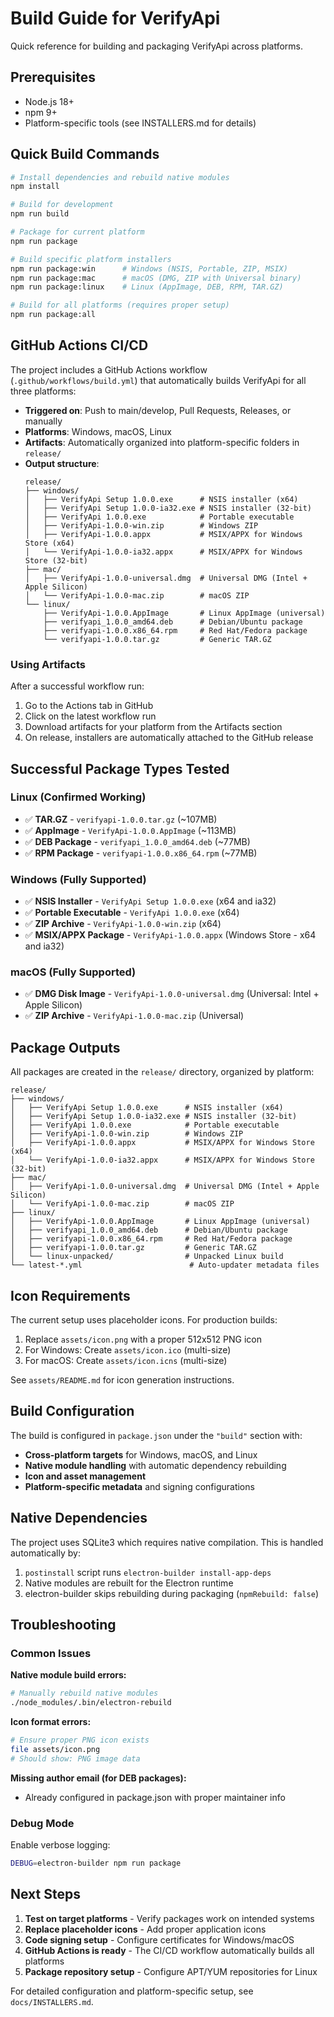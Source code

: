 # Build Guide for VerifyApi

Quick reference for building and packaging VerifyApi across platforms.

## Prerequisites

- Node.js 18+
- npm 9+
- Platform-specific tools (see INSTALLERS.md for details)

## Quick Build Commands

```bash
# Install dependencies and rebuild native modules
npm install

# Build for development
npm run build

# Package for current platform
npm run package

# Build specific platform installers
npm run package:win      # Windows (NSIS, Portable, ZIP, MSIX)
npm run package:mac      # macOS (DMG, ZIP with Universal binary)
npm run package:linux    # Linux (AppImage, DEB, RPM, TAR.GZ)

# Build for all platforms (requires proper setup)
npm run package:all
```

## GitHub Actions CI/CD

The project includes a GitHub Actions workflow (`.github/workflows/build.yml`) that automatically builds VerifyApi for all three platforms:

- **Triggered on**: Push to main/develop, Pull Requests, Releases, or manually
- **Platforms**: Windows, macOS, Linux
- **Artifacts**: Automatically organized into platform-specific folders in `release/`
- **Output structure**:
  ```
  release/
  ├── windows/
  │   ├── VerifyApi Setup 1.0.0.exe      # NSIS installer (x64)
  │   ├── VerifyApi Setup 1.0.0-ia32.exe # NSIS installer (32-bit)
  │   ├── VerifyApi 1.0.0.exe            # Portable executable
  │   ├── VerifyApi-1.0.0-win.zip        # Windows ZIP
  │   ├── VerifyApi-1.0.0.appx           # MSIX/APPX for Windows Store (x64)
  │   └── VerifyApi-1.0.0-ia32.appx      # MSIX/APPX for Windows Store (32-bit)
  ├── mac/
  │   ├── VerifyApi-1.0.0-universal.dmg  # Universal DMG (Intel + Apple Silicon)
  │   └── VerifyApi-1.0.0-mac.zip        # macOS ZIP
  └── linux/
      ├── VerifyApi-1.0.0.AppImage       # Linux AppImage (universal)
      ├── verifyapi_1.0.0_amd64.deb      # Debian/Ubuntu package
      ├── verifyapi-1.0.0.x86_64.rpm     # Red Hat/Fedora package
      └── verifyapi-1.0.0.tar.gz         # Generic TAR.GZ
  ```

### Using Artifacts

After a successful workflow run:
1. Go to the Actions tab in GitHub
2. Click on the latest workflow run
3. Download artifacts for your platform from the Artifacts section
4. On release, installers are automatically attached to the GitHub release

## Successful Package Types Tested

### Linux (Confirmed Working)
- ✅ **TAR.GZ** - `verifyapi-1.0.0.tar.gz` (~107MB)
- ✅ **AppImage** - `VerifyApi-1.0.0.AppImage` (~113MB)
- ✅ **DEB Package** - `verifyapi_1.0.0_amd64.deb` (~77MB)
- ✅ **RPM Package** - `verifyapi-1.0.0.x86_64.rpm` (~77MB)

### Windows (Fully Supported)
- ✅ **NSIS Installer** - `VerifyApi Setup 1.0.0.exe` (x64 and ia32)
- ✅ **Portable Executable** - `VerifyApi 1.0.0.exe` (x64)
- ✅ **ZIP Archive** - `VerifyApi-1.0.0-win.zip` (x64)
- ✅ **MSIX/APPX Package** - `VerifyApi-1.0.0.appx` (Windows Store - x64 and ia32)

### macOS (Fully Supported)
- ✅ **DMG Disk Image** - `VerifyApi-1.0.0-universal.dmg` (Universal: Intel + Apple Silicon)
- ✅ **ZIP Archive** - `VerifyApi-1.0.0-mac.zip` (Universal)

## Package Outputs

All packages are created in the `release/` directory, organized by platform:

```
release/
├── windows/
│   ├── VerifyApi Setup 1.0.0.exe      # NSIS installer (x64)
│   ├── VerifyApi Setup 1.0.0-ia32.exe # NSIS installer (32-bit)
│   ├── VerifyApi 1.0.0.exe            # Portable executable
│   ├── VerifyApi-1.0.0-win.zip        # Windows ZIP
│   ├── VerifyApi-1.0.0.appx           # MSIX/APPX for Windows Store (x64)
│   └── VerifyApi-1.0.0-ia32.appx      # MSIX/APPX for Windows Store (32-bit)
├── mac/
│   ├── VerifyApi-1.0.0-universal.dmg  # Universal DMG (Intel + Apple Silicon)
│   └── VerifyApi-1.0.0-mac.zip        # macOS ZIP
├── linux/
│   ├── VerifyApi-1.0.0.AppImage       # Linux AppImage (universal)
│   ├── verifyapi_1.0.0_amd64.deb      # Debian/Ubuntu package
│   ├── verifyapi-1.0.0.x86_64.rpm     # Red Hat/Fedora package
│   ├── verifyapi-1.0.0.tar.gz         # Generic TAR.GZ
│   └── linux-unpacked/                # Unpacked Linux build
└── latest-*.yml                        # Auto-updater metadata files
```

## Icon Requirements

The current setup uses placeholder icons. For production builds:

1. Replace `assets/icon.png` with a proper 512x512 PNG icon
2. For Windows: Create `assets/icon.ico` (multi-size)
3. For macOS: Create `assets/icon.icns` (multi-size)

See `assets/README.md` for icon generation instructions.

## Build Configuration

The build is configured in `package.json` under the `"build"` section with:

- **Cross-platform targets** for Windows, macOS, and Linux
- **Native module handling** with automatic dependency rebuilding
- **Icon and asset management** 
- **Platform-specific metadata** and signing configurations

## Native Dependencies

The project uses SQLite3 which requires native compilation. This is handled automatically by:

1. `postinstall` script runs `electron-builder install-app-deps`
2. Native modules are rebuilt for the Electron runtime
3. electron-builder skips rebuilding during packaging (`npmRebuild: false`)

## Troubleshooting

### Common Issues

**Native module build errors:**
```bash
# Manually rebuild native modules
./node_modules/.bin/electron-rebuild
```

**Icon format errors:**
```bash
# Ensure proper PNG icon exists
file assets/icon.png
# Should show: PNG image data
```

**Missing author email (for DEB packages):**
- Already configured in package.json with proper maintainer info

### Debug Mode

Enable verbose logging:
```bash
DEBUG=electron-builder npm run package
```

## Next Steps

1. **Test on target platforms** - Verify packages work on intended systems
2. **Replace placeholder icons** - Add proper application icons
3. **Code signing setup** - Configure certificates for Windows/macOS
4. **GitHub Actions is ready** - The CI/CD workflow automatically builds all platforms
5. **Package repository setup** - Configure APT/YUM repositories for Linux

For detailed configuration and platform-specific setup, see `docs/INSTALLERS.md`.